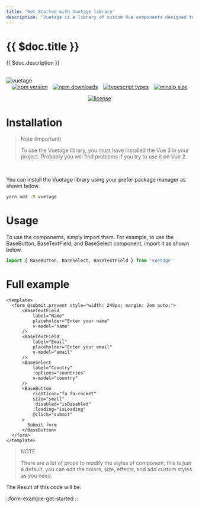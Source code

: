 ```yaml
---
title: 'Get Started with Vuetage library'
description: 'Vuetage is a library of custom Vue components designed to simplify and enhance the web development experience for frontend developers. This library is open source, and anyone with good intentions can contribute new components and fix possible bugs.'
---
```


# {{ $doc.title }}

{{ $doc.description }}

<br>

<div>
  <img style="margin: auto" src="https://i.imgur.com/AjWJlr9.png" alt="vuetage">
</div>

<div style="display: flex; justify-content: center; flex-wrap: wrap; gap: 1em;">
 <a href="https://npm.im/vuetage" target="_blank">
      <img src="https://badgen.net/npm/v/vuetage?color=blue" alt="npm version">
    </a>
 <a href="https://npm.im/vuetage" target="_blank">
      <img src="https://badgen.net/npm/dw/vuetage?color=blue" alt="npm downloads">
    </a>
 <a href="https://npm.im/vuetage" target="_blank">
      <img src="https://badgen.net/npm/types/tslib" alt="typescript types">
    </a>
 <a href="https://bundlephobia.com/result?p=vuetage" target="_blank">
      <img src="https://badgen.net/bundlephobia/minzip/vuetage?color=blue" alt="minzip size">
    </a>
 <a href="https://npm.im/vuetage" target="_blank">
      <img src="https://badgen.net/npm/license/vuetage" alt="license">
    </a>
</div>

# Installation

> Note (important)
>
> To use the Vuetage library, you must have installed the Vue 3 in your project. Probably you will find problems if you try to use it on Vue 2.

<br>

You can install the Vuetage library using your prefer package manager as shown below.

```bash
yarn add -D vuetage
```

# Usage

To use the components, simply import them. For example, to use the BaseButton, BaseTextField, and BaseSelect component, import it as shown below.

```javascript
import { BaseButton, BaseSelect, BaseTextField } from 'vuetage'
```

# Full example

```vue
<template>
  <form @submit.prevent style="width: 240px; margin: 2em auto;">
      <BaseTextField
          label="Name"
          placeholder="Enter your name"
          v-model="name"
      />
      <BaseTextField
          label="Email"
          placeholder="Enter your email"
          v-model="email"
      />
      <BaseSelect
          label="Country"
          :options="countries"
          v-model="country"
      />
      <BaseButton
          rightIcon="fa fa-rocket"
          size="small"
          :disabled="isDisabled"
          :loading="isLoading"
          @click="submit"
      >
        Submit form
      </BaseButton>
  </form>
</template>
```

> NOTE
>
> There are a lot of props to modify the styles of component, this is just a default, you can edit the colors, size, effects, and add custom styles as you need.

The Result of this code will be:

::form-example-get-started
::